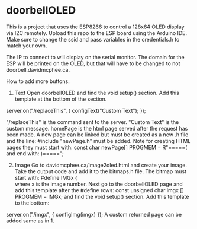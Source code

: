 # doorbellOLED
This is a project that uses the ESP8266 to control a 128x64 OLED display via I2C remotely.
Upload this repo to the ESP board using the Arduino IDE. Make sure to change the ssid and
pass variables in the credentials.h to match your own.

The IP to connect to will display on the serial monitor. The domain for the ESP will be
printed on the OLED, but that will have to be changed to not doorbell.davidmcphee.ca.

How to add more buttons:

1. Text
Open doorbellOLED and find the void setup() section.
Add this template at the bottom of the section.

server.on("/replaceThis", [](){
    configText("Custom Text");
  });

"/replaceThis" is the command sent to the server.
"Custom Text" is the custom message.
homePage is the html page served after the request has been made.
A new page can be linked but must be created as a new .h file and
the line:
#include "newPage.h"
must be added.
Note for creating HTML pages they must start with:
const char newPage[] PROGMEM = R"=====(
and end with:
)=====";

2. Image
Go to davidmcphee.ca/image2oled.html and create your image.
Take the output code and add it to the bitmaps.h file. The bitmap
must start with:
#define IMGx {\
where x is the image number.
Next go to the doorbellOLED page and add this template after the #define
rows:
const unsigned char imgx [] PROGMEM = IMGx;
and find the void setup() section.
Add this template to the bottom:

server.on("/imgx", [](){
    configImg(imgx)
  });
A custom returned page can be added same as in 1.
